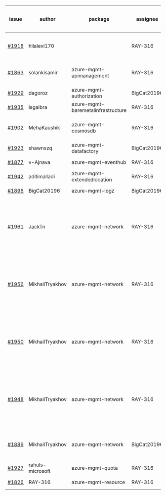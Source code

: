 | issue | author | package | assignee | bot advice | created date of issue | delay from created date |
| ------ | ------ | ------ | ------ | ------ | ------ | :-----: |
| [#1918](https://github.com/Azure/sdk-release-request/issues/1918) | hilalevi170 |   | RAY-316 | delay for a long time and better to handle now. | 2021-09-03 | 9 |
| [#1863](https://github.com/Azure/sdk-release-request/issues/1863) | solankisamir | azure-mgmt-apimanagement | RAY-316 | delay for a long time and better to handle now. | 2021-08-19 | 25 |
| [#1929](https://github.com/Azure/sdk-release-request/issues/1929) | dagoroz | azure-mgmt-authorization | BigCat20196 |   | 2021-09-07 | 5 |
| [#1935](https://github.com/Azure/sdk-release-request/issues/1935) | lagalbra | azure-mgmt-baremetalinfrastructure | RAY-316 |   | 2021-09-09 | 3 |
| [#1902](https://github.com/Azure/sdk-release-request/issues/1902) | MehaKaushik | azure-mgmt-cosmosdb | RAY-316 | delay for a long time and better to handle now. | 2021-08-30 | 13 |
| [#1923](https://github.com/Azure/sdk-release-request/issues/1923) | shawnxzq | azure-mgmt-datafactory | BigCat20196 |   | 2021-09-03 | 9 |
| [#1877](https://github.com/Azure/sdk-release-request/issues/1877) | v-Ajnava | azure-mgmt-eventhub | RAY-316 | new comment for author. | 2021-08-20 | 23 |
| [#1942](https://github.com/Azure/sdk-release-request/issues/1942) | aditimalladi | azure-mgmt-extendedlocation | RAY-316 |   | 2021-09-10 | 2 |
| [#1896](https://github.com/Azure/sdk-release-request/issues/1896) | BigCat20196 | azure-mgmt-logz | BigCat20196 |   | 2021-08-30 | 13 |
| [#1961](https://github.com/Azure/sdk-release-request/issues/1961) | JackTn | azure-mgmt-network | RAY-316 | Warning:There is duplicated issue for azure-mgmt-network. auto reply failed, Please intervene manually !! | 2021-09-13 | 0 |
| [#1956](https://github.com/Azure/sdk-release-request/issues/1956) | MikhailTryakhov | azure-mgmt-network | RAY-316 | Warning:There is duplicated issue for azure-mgmt-network. new issue and better to confirm quickly. | 2021-09-13 | 0 |
| [#1950](https://github.com/Azure/sdk-release-request/issues/1950) | MikhailTryakhov | azure-mgmt-network | RAY-316 | Warning:There is duplicated issue for azure-mgmt-network. new issue and better to confirm quickly. | 2021-09-13 | 0 |
| [#1948](https://github.com/Azure/sdk-release-request/issues/1948) | MikhailTryakhov | azure-mgmt-network | RAY-316 | Warning:There is duplicated issue for azure-mgmt-network. new issue and better to confirm quickly. | 2021-09-13 | 0 |
| [#1889](https://github.com/Azure/sdk-release-request/issues/1889) | MikhailTryakhov | azure-mgmt-network | BigCat20196 | Warning:There is duplicated issue for azure-mgmt-network.   | 2021-08-26 | 17 |
| [#1927](https://github.com/Azure/sdk-release-request/issues/1927) | rahuls-microsoft | azure-mgmt-quota | RAY-316 |   | 2021-09-03 | 9 |
| [#1826](https://github.com/Azure/sdk-release-request/issues/1826) | RAY-316 | azure-mgmt-resource | RAY-316 |   | 2021-08-03 | 41 |
